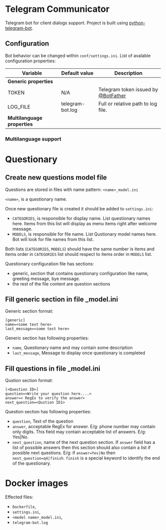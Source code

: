 # Telegram Communicator
Telegram bot for client dialogs support. Project is built using 
[python-telegram-bot](https://github.com/python-telegram-bot/).

## Configuration

Bot behavior can be changed within `conf/settings.ini`. List of avalable configuration properties:

| Variable  | Default value  | Description  |
|---|---|---|
| **Generic properties** |
| TOKEN | N/A  | Telegram token issued by [@BotFather](https://telegram.me/botfather)  |
| LOG_FILE  | telegram-bot.log  | Full or relative path to log file.  |
| **Multilanguage properties** |


### Multilanguage support

# Questionary

## Create new questions model file

Questions are stored in files with name pattern: `<name>_model.ini`

`<name>`, is a questionary name.

Once new questionary file is created it should be added to `settings.ini`:

* `CATEGORIES`, is responsible for display name. List questionary names here. 
Items from this list will display as menu items right after welcome message.
* `MODELS`, is responsible for file name. List Qustionary model names here.
Bot will look for file names from this list.

Both lists (`CATEGORIES`, `MODELS`) should have the same number is items and
 items order in `CATEGORIES` list should respect to items order in `MODELS` 
list.

Questionary configuration file has sections:

* generic, section that contains questionary configuration like name, greeting message, bye message.
* the rest of the file content are question sections

## Fill generic section in file <name>_model.ini

Generic section format:
```
[generic]
name=<some text here>
last_message=<some test here>
```

Generic section has following properties:

* `name`, Questionary name and may contain some description
* `last_message`, Message to display once questionary is completed

## Fill questions in file <name>_model.ini

Qustion section format:

```
[<Question ID>]
question=<Write your question here....>
answer=< RegEx to verify the answer>
next_question=<Qustion ID1>
```

Question section has following properties:

* `question`, Text of the question
* `answer`, acceptable RegEx for answer. E/g: phone number may contain only
 digits. This field may contain acceptable list of answers. E/g: Yes|No.
* `next_question`, name of the next question section. If `answer` field has
a list of possible answers then this section should also contain a list if
possible next questions. E/g: if `answer=Yes|No` then `next_question=q4|finish`.
`finish` is a special keyword to identify the end of the questionary.

# Docker images

Effected files:

* `Dockerfile`, 
* `settings.ini`,
* `<model name>_model.ini`,
* `telegram-bot.log`
